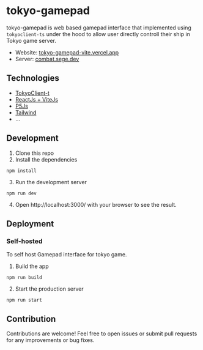 # tokyo-gamepad
tokyo-gamepad is web based gamepad interface that implemented using `tokyoclient-ts` under the hood to allow user directly controll their ship in Tokyo game server.

- Website: [tokyo-gamepad-vite.vercel.app](tokyo-gamepad-vite.vercel.app)
- Server: [combat.sege.dev](combat.sege.dev)


## Technologies
- [TokyoClient-t](https://github.com/dwarvesf/ts-tokyoclient)
- [ReactJs + ViteJs](https://vitejs.dev/)
- [P5Js](https://p5js.org/)
- [Tailwind](https://tailwindcss.com/)
- ...

## Development
1. Clone this repo
2. Install the dependencies
```
npm install
```
3. Run the development server
```
npm run dev
```
4. Open http://localhost:3000/ with your browser to see the result.

## Deployment
### Self-hosted
To self host Gamepad interface for tokyo game.
1. Build the app
```
npm run build
```
2. Start the production server
```
npm run start
```

## Contribution
Contributions are welcome! Feel free to open issues or submit pull requests for any improvements or bug fixes.
